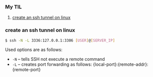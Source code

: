 ### My TIL

1. [create an ssh tunnel on linux](#create-an-ssh-tunnel-on-linux)

### create an ssh tunnel on linux

```bash
$ ssh -N -L 3336:127.0.0.1:3306 [USER]@[SERVER_IP]
```

Used options are as follows:
- `-N` – tells SSH not execute a remote command
- `-L` – creates port forwarding as follows: {local-port}:{remote-addr}:{remote-port}
